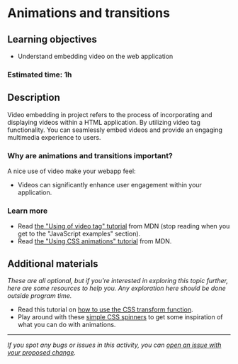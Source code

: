# Animations and transitions

## Learning objectives

- Understand embedding video on the web application

### Estimated time: 1h

## Description

Video embedding in project refers to the process of incorporating and displaying videos within a HTML application. By utilizing video tag functionality. You can seamlessly embed videos and provide an engaging multimedia experience to users.

### Why are animations and transitions important?

A nice use of video make your webapp feel:
- Videos can significantly enhance user engagement within your application.


### Learn more

- Read [the "Using of video tag" tutorial](https://developer.mozilla.org/en-US/docs/Web/HTML/Element/video) from MDN (stop reading when you get to the "JavaScript examples" section).
- Read [the "Using CSS animations" tutorial](https://developer.mozilla.org/en-US/docs/Web/CSS/CSS_Animations/Using_CSS_animations) from MDN.

## Additional materials

*These are all optional, but if you're interested in exploring this topic further, here are some resources to help you. Any exploration here should be done outside program time.*
- Read this tutorial on [how to use the CSS transform function](https://learn.shayhowe.com/advanced-html-css/css-transforms/).
- Play around with these [simple CSS spinners](https://tobiasahlin.com/spinkit/) to get some inspiration of what you can do with animations.

------

_If you spot any bugs or issues in this activity, you can [open an issue with your proposed change](https://github.com/microverseinc/curriculum-transversal-skills/blob/main/git-github/articles/open_issue.md)._
